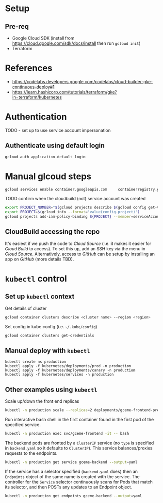 # Setup

## Pre-req

- Google Cloud SDK (install from https://cloud.google.com/sdk/docs/install then run `gcloud init`)
- Terraform

# References

- https://codelabs.developers.google.com/codelabs/cloud-builder-gke-continuous-deploy#1
- https://learn.hashicorp.com/tutorials/terraform/gke?in=terraform/kubernetes

# Authentication

TODO - set up to use service account impersonation

## Authenticate using default login

```bash
gcloud auth application-default login
```


# Manual glcoud steps

```bash
gcloud services enable container.googleapis.com     containerregistry.googleapis.com     cloudbuild.googleapis.com     sourcerepo.googleapis.com
```

TODO confirm when the cloudbuild (not) service account was created
```bash
export PROJECT_NUMBER="$(gcloud projects describe $(gcloud config get-value core/project -q) --format='get(projectNumber)')"
export PROJECT=$(gcloud info --format='value(config.project)')
gcloud projects add-iam-policy-binding ${PROJECT} --member=serviceAccount:${PROJECT_NUMBER}@cloudbuild.gserviceaccount.com     --role=roles/container.developer
  ```

## CloudBuild accessing the repo
It's easiest if we push the code to _Cloud Source_ (i.e. it makes it easier for _Cloud Build_ to access).  To set this up, add an SSH key via the menu in _Cloud Source_.  Alternatively, access to _GitHub_ can be setup by installing an app on _GitHub_ (more details TBD).

# `kubectl` control

## Set up `kubectl` context

Get details of cluster

```bash
gcloud container clusters describe <cluster name> --region <region>
```

Set config in kube config (i.e. `~/.kube/config`)
```bash
gcloud container clusters get-credentials
```


## Manual deploy with `kubectl`


```
kubectl create ns production
kubectl apply -f kubernetes/deployments/prod -n production
kubectl apply -f kubernetes/deployments/canary -n production
kubectl apply -f kubernetes/services -n production
```

## Other examples using `kubectl`

Scale up/down the front end replicas
```bash
kubectl -n production scale --replicas=2 deployments/gceme-frontend-production
```

Run interactive bash shell in the first container found in the first pod of the specified service.
```bash
kubectl -n production exec svc/gceme-frontend -it -- bash
```

The backend pods are fronted by a `ClusterIP` service (no `type` is specified in `backend.yaml` so it defaults to `ClusterIP`).  This service balances/proxies requests to the endpoints.

```bash
kubectl -n production get service gceme-backend --output=yaml
```

If the service has a selector specified (`backend.yaml` does) then an `Endpoints` object of the same name is created with the service.
The controller for the `Service` selector continuously scans for Pods that match its selector, and then POSTs any updates to an Endpoint object.
```bash
kubectl -n production get endpoints gceme-backend --output=yaml
```